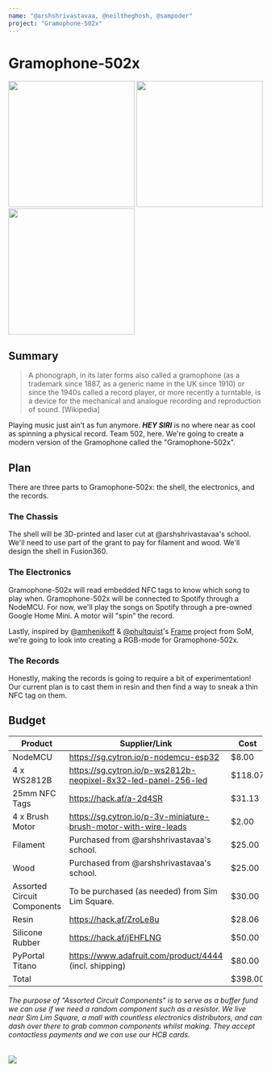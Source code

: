 ```yaml
---
name: "@arshshrivastavaa, @neiltheghosh, @sampoder"
project: "Gramophone-502x"
---
```


# Gramophone-502x

<img src="https://cloud-5rpharc1n-hack-club-bot.vercel.app/0download__4_.jpeg" width="250px" /> <img src="https://cloud-5rpharc1n-hack-club-bot.vercel.app/1download__3_.jpeg" width="250px" /> <img src="https://cloud-5rpharc1n-hack-club-bot.vercel.app/2download__5_.jpeg" width="250px" />

## Summary

> A phonograph, in its later forms also called a gramophone (as a trademark since 1887, as a generic name in the UK since 1910) or since the 1940s called a record player, or more recently a turntable, is a device for the mechanical and analogue recording and reproduction of sound. [Wikipedia]

Playing music just ain't as fun anymore. _**HEY SIRI**_ is no where near as cool as spinning a physical record. Team 502, here. We're going to create a modern version of the Gramophone called the "Gramophone-502x".

## Plan

There are three parts to Gramophone-502x: the shell, the electronics, and the records.

### The Chassis

The shell will be 3D-printed and laser cut at @arshshrivastavaa's school. We'll need to use part of the grant to pay for filament and wood. We'll design the shell in Fusion360.

### The Electronics

Gramophone-502x will read embedded NFC tags to know which song to play when. Gramophone-502x will be connected to Spotify through a NodeMCU. For now, we'll play the songs on Spotify through a pre-owned Google Home Mini. A motor will "spin" the record. 

Lastly, inspired by [@amhenikoff](https://github.com/amhenikoff) & [@phultquist](https://github.com/phultquist)'s [Frame](https://github.com/phultquist/frame) project from SoM, we're going to look into creating a RGB-mode for Gramophone-502x.

### The Records

Honestly, making the records is going to require a bit of experimentation! Our current plan is to cast them in resin and then find a way to sneak a thin NFC tag on them.

## Budget

| Product         | Supplier/Link                                                   | Cost    |
| --------------- | -------------------------------------                           | ------- |
| NodeMCU         | https://sg.cytron.io/p-nodemcu-esp32                            | $8.00   |
| 4 x WS2812B     | https://sg.cytron.io/p-ws2812b-neopixel-8x32-led-panel-256-led  | $118.07 |
| 25mm NFC Tags   | https://hack.af/a-2d4SR                                         | $31.13  |
| 4 x Brush Motor | https://sg.cytron.io/p-3v-miniature-brush-motor-with-wire-leads | $2.00   |
| Filament        | Purchased from @arshshrivastavaa's school.                      | $25.00  |
| Wood            | Purchased from @arshshrivastavaa's school.                      | $25.00  |
| Assorted Circuit Components | To be purchased (as needed) from Sim Lim Square.    | $30.00  |
| Resin           | https://hack.af/ZroLe8u                                         | $28.06  |
| Silicone Rubber | https://hack.af/jEHFLNG                                         | $50.00  |
| PyPortal Titano | https://www.adafruit.com/product/4444 (incl. shipping)          | $80.00  |
| Total           |                                                                 | $398.00 |

###### The purpose of "Assorted Circuit Components" is to serve as a buffer fund we can use if we need a random component such as a resistor. We live near Sim Lim Square, a mall with countless electronics distributors, and can dash over there to grab common components whilst making. They accept contactless payments and we can use our HCB cards.

![](https://cloud-2ilchhefm-hack-club-bot.vercel.app/04psubjgaknc11.jpg)
